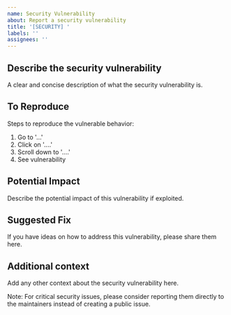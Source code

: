 ```yaml
---
name: Security Vulnerability
about: Report a security vulnerability
title: '[SECURITY] '
labels: ''
assignees: ''
---
```


## Describe the security vulnerability

A clear and concise description of what the security vulnerability is.

## To Reproduce

Steps to reproduce the vulnerable behavior:

1. Go to '...'
2. Click on '....'
3. Scroll down to '....'
4. See vulnerability

## Potential Impact

Describe the potential impact of this vulnerability if exploited.

## Suggested Fix

If you have ideas on how to address this vulnerability, please share them here.

## Additional context

Add any other context about the security vulnerability here.

Note: For critical security issues, please consider reporting them directly to the maintainers instead of creating a public issue.

